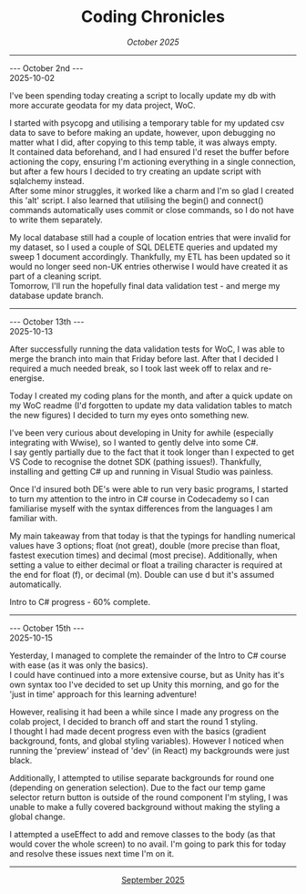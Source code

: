 <h1 align = "center"> Coding Chronicles </h1>
 <div align = "center"><i> October 2025 </i></div>

 ------------

--- October 2nd ---  
2025-10-02

I've been spending today creating a script to locally update my db with more accurate geodata for my data project, WoC.  

I started with psycopg and utilising a temporary table for my updated csv data to save to before making an update, however, upon debugging no matter what I did, after copying to this temp table, it was always empty.  
It contained data beforehand, and I had ensured I'd reset the buffer before actioning the copy, ensuring I'm actioning everything in a single connection, but after a few hours I decided to try creating an update script with sqlalchemy instead.  
After some minor struggles, it worked like a charm and I'm so glad I created this 'alt' script.  I also learned that utilising the begin() and connect() commands automatically uses commit or close commands, so I do not have to write them separately.  

My local database still had a couple of location entries that were invalid for my dataset, so I used a couple of SQL DELETE queries and updated my sweep 1 document accordingly.  Thankfully, my ETL has been updated so it would no longer seed non-UK entries otherwise I would have created it as part of a cleaning script.  
Tomorrow, I'll run the hopefully final data validation test - and merge my database update branch.  

------------

--- October 13th ---  
2025-10-13

After successfully running the data validation tests for WoC, I was able to merge the branch into main that Friday before last. After that I decided I required a much needed break, so I took last week off to relax and re-energise. 

Today I created my coding plans for the month, and after a quick update on my WoC readme (I'd forgotten to update my data validation tables to match the new figures) I decided to turn my eyes onto something new.  

I've been very curious about developing in Unity for awhile (especially integrating with Wwise), so I wanted to gently delve into some C#.  
I say gently partially due to the fact that it took longer than I expected to get VS Code to recognise the dotnet SDK (pathing issues!). Thankfully, installing and getting C# up and running in Visual Studio was painless.  

Once I'd insured both DE's were able to run very basic programs, I started to turn my attention to the intro in C# course in Codecademy so I can familiarise myself with the syntax differences from the languages I am familiar with.  

My main takeaway from that today is that the typings for handling numerical values have 3 options; float (not great), double (more precise than float, fastest execution times) and decimal (most precise).  Additionally, when setting a value to either decimal or float a trailing character is required at the end for float (f), or decimal (m).
Double can use d but it's assumed automatically.  

Intro to C# progress - 60% complete. 

------------

--- October 15th ---  
2025-10-15

Yesterday, I managed to complete the remainder of the Intro to C# course with ease (as it was only the basics).  
I could have continued into a more extensive course, but as Unity has it's own syntax too I've decided to set up Unity this morning, and go for the 'just in time' approach for this learning adventure!  

However, realising it had been a while since I made any progress on the colab project, I decided to branch off and start the round 1 styling.  
I thought I had made decent progress even with the basics (gradient background, fonts, and global styling variables). However I noticed when running the 'preview' instead of 'dev' (in React) my backgrounds were just black.  
  
Additionally, I attempted to utilise separate backgrounds for round one (depending on generation selection). Due to the fact our temp game selector return button is outside of the round component I'm styling, I was unable to make a fully covered background without making the styling a global change.    
  
I attempted a useEffect to add and remove classes to the body (as that would cover the whole screen) to no avail.  I'm going to park this for today and resolve these issues next time I'm on it.  

------------

<div align = "center"><a href="2025-09.md">September 2025</a></div>

